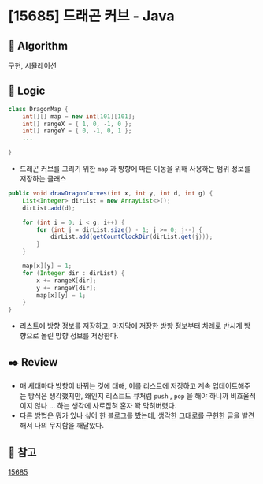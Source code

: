 # [15685] 드래곤 커브 - Java

## :pushpin: **Algorithm**

구현, 시뮬레이션

## :round_pushpin: **Logic**

```java
class DragonMap {
    int[][] map = new int[101][101];
    int[] rangeX = { 1, 0, -1, 0 };
    int[] rangeY = { 0, -1, 0, 1 };
    ...

}
```

- 드래곤 커브를 그리기 위한 `map` 과 방향에 따른 이동을 위해 사용하는 범위 정보를 저장하는 클래스

```java
public void drawDragonCurves(int x, int y, int d, int g) {
    List<Integer> dirList = new ArrayList<>();
    dirList.add(d);

    for (int i = 0; i < g; i++) {
        for (int j = dirList.size() - 1; j >= 0; j--) {
            dirList.add(getCountClockDir(dirList.get(j)));
        }
    }

    map[x][y] = 1;
    for (Integer dir : dirList) {
        x += rangeX[dir];
        y += rangeY[dir];
        map[x][y] = 1;
    }
}
```

- 리스트에 방향 정보를 저장하고, 마지막에 저장한 방향 정보부터 차례로 반시계 방향으로 돌린 방향 정보를 저장한다.

## :black_nib: **Review**

- 매 세대마다 방향이 바뀌는 것에 대해, 이를 리스트에 저장하고 계속 업데이트해주는 방식은 생각했지만, 왜인지 리스트도 큐처럼 `push` , `pop` 을 해야 하니까 비효율적이지 않나 ... 하는 생각에 사로잡혀 혼자 꽉 막혀버렸다.
- 다른 방법은 뭐가 있나 싶어 한 블로그를 봤는데, 생각한 그대로를 구현한 글을 발견해서 나의 무지함을 깨달았다.

## 📕 참고
[15685](https://velog.io/@hammii/%EB%B0%B1%EC%A4%80-15685-%EB%93%9C%EB%9E%98%EA%B3%A4-%EC%BB%A4%EB%B8%8C-java)